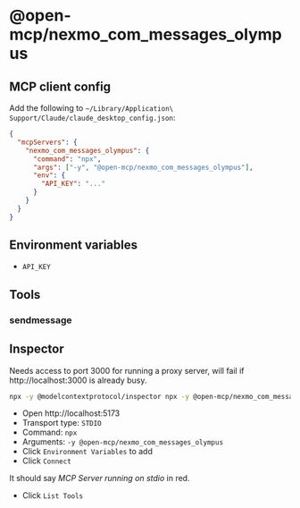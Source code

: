 # @open-mcp/nexmo_com_messages_olympus

## MCP client config

Add the following to `~/Library/Application\ Support/Claude/claude_desktop_config.json`:

```json
{
  "mcpServers": {
    "nexmo_com_messages_olympus": {
      "command": "npx",
      "args": ["-y", "@open-mcp/nexmo_com_messages_olympus"],
      "env": {
        "API_KEY": "..."
      }
    }
  }
}
```

## Environment variables

- `API_KEY`

## Tools

### sendmessage

## Inspector

Needs access to port 3000 for running a proxy server, will fail if http://localhost:3000 is already busy.

```bash
npx -y @modelcontextprotocol/inspector npx -y @open-mcp/nexmo_com_messages_olympus
```

- Open http://localhost:5173
- Transport type: `STDIO`
- Command: `npx`
- Arguments: `-y @open-mcp/nexmo_com_messages_olympus`
- Click `Environment Variables` to add
- Click `Connect`

It should say _MCP Server running on stdio_ in red.

- Click `List Tools`
